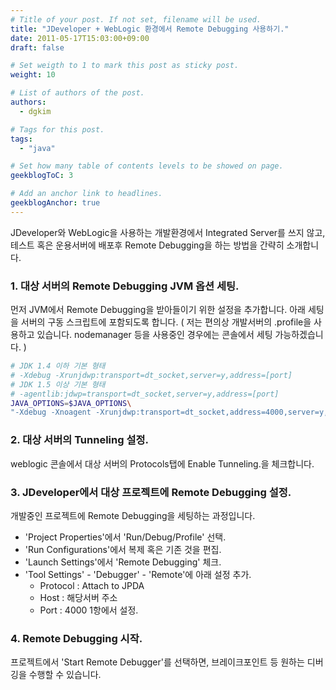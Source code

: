 ```yaml
---
# Title of your post. If not set, filename will be used.
title: "JDeveloper + WebLogic 환경에서 Remote Debugging 사용하기."
date: 2011-05-17T15:03:00+09:00
draft: false

# Set weigth to 1 to mark this post as sticky post.
weight: 10

# List of authors of the post.
authors:
  - dgkim

# Tags for this post.
tags:
  - "java"

# Set how many table of contents levels to be showed on page.
geekblogToC: 3

# Add an anchor link to headlines.
geekblogAnchor: true
---
```


JDeveloper와 WebLogic을 사용하는 개발환경에서 Integrated Server를 쓰지 않고, 테스트 혹은 운용서버에 배포후 Remote Debugging을 하는 방법을 간략히 소개합니다.

### 1. 대상 서버의 Remote Debugging JVM 옵션 세팅.
먼저 JVM에서 Remote Debugging을 받아들이기 위한 설정을 추가합니다.
아래 세팅을 서버의 구동 스크립트에 포함되도록 합니다.
( 저는 편의상 개발서버의 .profile을 사용하고 있습니다. nodemanager 등을 사용중인 경우에는 콘솔에서 세팅 가능하겠습니다. )

```bash
# JDK 1.4 이하 기본 형태
# -Xdebug -Xrunjdwp:transport=dt_socket,server=y,address=[port]
# JDK 1.5 이상 기본 형태
# -agentlib:jdwp=transport=dt_socket,server=y,address=[port]
JAVA_OPTIONS=$JAVA_OPTIONS\
"-Xdebug -Xnoagent -Xrunjdwp:transport=dt_socket,address=4000,server=y,suspend=n"
```

### 2. 대상 서버의 Tunneling 설정.

weblogic 콘솔에서 대상 서버의 Protocols탭에 Enable Tunneling.을 체크합니다.

### 3. JDeveloper에서 대상 프로젝트에 Remote Debugging 설정.

개발중인 프로젝트에 Remote Debugging을 세팅하는 과정입니다.


  - 'Project Properties'에서 'Run/Debug/Profile' 선택.
  - 'Run Configurations'에서 복제 혹은 기존 것을 편집.
  - 'Launch Settings'에서 'Remote Debugging' 체크.
  - 'Tool Settings' - 'Debugger' - 'Remote'에 아래 설정 추가.
      - Protocol : Attach to JPDA
      - Host : 해당서버 주소
      - Port : 4000 1항에서 설정.

### 4. Remote Debugging 시작.

프로젝트에서 'Start Remote Debugger'를 선택하면, 브레이크포인트 등 원하는 디버깅을 수행할 수 있습니다.
